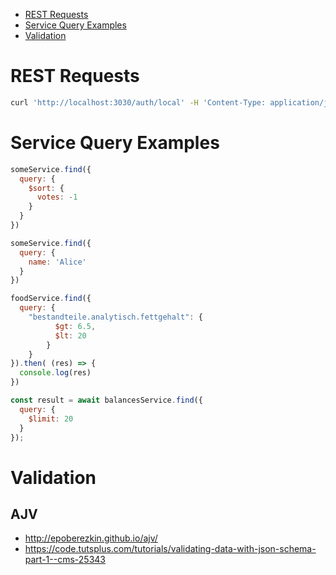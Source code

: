 - [REST Requests](#rest-requests)
- [Service Query Examples](#service-query-examples)
- [Validation](#validation)

# REST Requests

```bash
curl 'http://localhost:3030/auth/local' -H 'Content-Type: application/json' --data-binary '{ "email": "user1@example.com", "password": "foobar" }'
```

# Service Query Examples

```javascript
someService.find({
  query: {
    $sort: {
      votes: -1
    }
  }
})
```

```javascript
someService.find({
  query: {
    name: 'Alice'
  }
})
```

```javascript
foodService.find({
  query: {
    "bestandteile.analytisch.fettgehalt": {
          $gt: 6.5,
          $lt: 20
        }
    }
}).then( (res) => {
  console.log(res)
})
```

```javascript
const result = await balancesService.find({
  query: {
    $limit: 20
  }
});
```

# Validation

## AJV

- http://epoberezkin.github.io/ajv/
- https://code.tutsplus.com/tutorials/validating-data-with-json-schema-part-1--cms-25343
